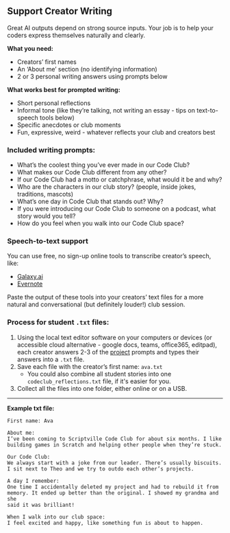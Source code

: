## Support Creator Writing
Great AI outputs depend on strong source inputs. Your job is to help your coders express themselves naturally and clearly.

**What you need:**
* Creators’ first names  
* An ‘About me’ section (no identifying information)  
* 2 or 3 personal writing answers using prompts below

**What works best for prompted writing:**
* Short personal reflections  
* Informal tone (like they’re talking, not writing an essay - tips on text-to-speech tools below)  
* Specific anecdotes or club moments  
* Fun, expressive, weird - whatever reflects your club and creators best

### Included writing prompts:
* What’s the coolest thing you’ve ever made in our Code Club?  
* What makes our Code Club different from any other?  
* If our Code Club had a motto or catchphrase, what would it be and why?  
* Who are the characters in our club story? (people, inside jokes, traditions, mascots)  
* What’s one day in Code Club that stands out? Why?  
* If you were introducing our Code Club to someone on a podcast, what story would you tell?  
* How do you feel when you walk into our Code Club space?

### Speech-to-text support

You can use free, no sign-up online tools to transcribe creator’s speech, like:

* [Galaxy.ai](https://galaxy.ai/ai-transcription)  
* [Evernote](https://evernote.com/ai-transcribe)

Paste the output of these tools into your creators’ text files for a more natural and conversational (but definitely louder!) club session.

### Process for student `.txt` files:
1. Using the local text editor software on your computers or devices (or accessible cloud alternative - google docs, teams, office365, editpad), each creator answers 2-3 of the [project](http://rpf.io/ccpodcast) prompts and types their answers into a `.txt` file.  
2. Save each file with the creator’s first name: `ava.txt`  
   * You could also combine all student stories into one `codeclub_reflections.txt` file, if it's easier for you.  
3. Collect all the files into one folder, either online or on a USB.

---

**Example txt file:**

```
First name: Ava

About me:  
I’ve been coming to Scriptville Code Club for about six months. I like 
building games in Scratch and helping other people when they’re stuck.

Our Code Club:  
We always start with a joke from our leader. There’s usually biscuits. 
I sit next to Theo and we try to outdo each other’s projects.

A day I remember:  
One time I accidentally deleted my project and had to rebuild it from 
memory. It ended up better than the original. I showed my grandma and she 
said it was brilliant!

When I walk into our club space: 
I feel excited and happy, like something fun is about to happen.
```
